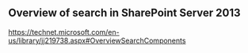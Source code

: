 ## Overview of search in SharePoint Server 2013

https://technet.microsoft.com/en-us/library/jj219738.aspx#OverviewSearchComponents